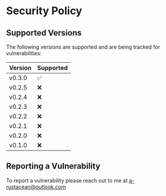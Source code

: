 # Security Policy

## Supported Versions

The following versions are supported and are being tracked for vulnerabilities:

| Version | Supported          |
| ------- | ------------------ |
| v0.3.0  | :white_check_mark: |
| v0.2.5  | :x:                |
| v0.2.4  | :x:                |
| v0.2.3  | :x:                |
| v0.2.2  | :x:                |
| v0.2.1  | :x:                |
| v0.2.0  | :x:                |
| v0.1.0  | :x:                |

## Reporting a Vulnerability

To report a vulnerability please reach out to me at [a-rustacean@outlook.com](mailto:a-rustacean@outlook.com)
